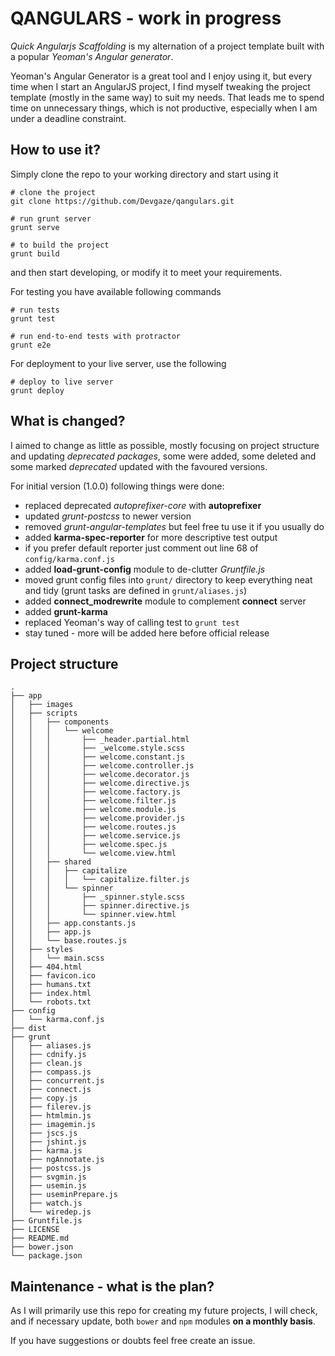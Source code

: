 # QANGULARS - work in progress

*Quick Angularjs Scaffolding* is my alternation of a project template built with a popular *Yeoman's Angular generator*. 

Yeoman's Angular Generator is a great tool and I enjoy using it, but every time when I start an AngularJS project, I find myself tweaking the project template  (mostly in the same way) to suit my needs. That leads me to spend time on unnecessary things, which is not productive, especially when I am under a deadline constraint.

## How to use it?

Simply clone the repo to your working directory and start using it

    # clone the project
    git clone https://github.com/Devgaze/qangulars.git
    
    # run grunt server
    grunt serve

    # to build the project
    grunt build

and then start developing, or modify it to meet your requirements.

For testing you have available following commands

    # run tests
    grunt test

    # run end-to-end tests with protractor
    grunt e2e

For deployment to your live server, use the following

    # deploy to live server
    grunt deploy

## What is changed?

I aimed to change as little as possible, mostly focusing on project structure and updating *deprecated packages*, some were added, some deleted and some marked *deprecated* updated with the favoured versions.

For initial version (1.0.0) following things were done:

 * replaced deprecated *autoprefixer-core* with **autoprefixer**
 * updated *grunt-postcss* to newer version
 * removed *grunt-angular-templates* but feel free tu use it if you usually do
 * added **karma-spec-reporter** for more descriptive test output
  * if you prefer default reporter just comment out line 68 of `config/karma.conf.js`
 * added **load-grunt-config** module to de-clutter *Gruntfile.js*
 * moved grunt config files into `grunt/` directory to keep everything neat and tidy (grunt tasks are defined in `grunt/aliases.js`)
 * added **connect_modrewrite** module to complement **connect** server
 * added **grunt-karma** 
 * replaced Yeoman's way of calling test to `grunt test`
 * stay tuned - more will be added here before official release 


## Project structure

```
.
├── app
│   ├── images
│   ├── scripts
│   │   ├── components
│   │   │   └── welcome
│   │   │       ├── _header.partial.html
│   │   │       ├── _welcome.style.scss
│   │   │       ├── welcome.constant.js
│   │   │       ├── welcome.controller.js
│   │   │       ├── welcome.decorator.js
│   │   │       ├── welcome.directive.js
│   │   │       ├── welcome.factory.js
│   │   │       ├── welcome.filter.js
│   │   │       ├── welcome.module.js
│   │   │       ├── welcome.provider.js
│   │   │       ├── welcome.routes.js
│   │   │       ├── welcome.service.js
│   │   │       ├── welcome.spec.js
│   │   │       └── welcome.view.html
│   │   ├── shared
│   │   │   ├── capitalize
│   │   │   │   └── capitalize.filter.js
│   │   │   └── spinner
│   │   │       ├── _spinner.style.scss
│   │   │       ├── spinner.directive.js
│   │   │       └── spinner.view.html
│   │   ├── app.constants.js
│   │   ├── app.js
│   │   └── base.routes.js
│   ├── styles
│   │   └── main.scss
│   ├── 404.html
│   ├── favicon.ico
│   ├── humans.txt
│   ├── index.html
│   └── robots.txt
├── config
│   └── karma.conf.js
├── dist
├── grunt
│   ├── aliases.js
│   ├── cdnify.js
│   ├── clean.js
│   ├── compass.js
│   ├── concurrent.js
│   ├── connect.js
│   ├── copy.js
│   ├── filerev.js
│   ├── htmlmin.js
│   ├── imagemin.js
│   ├── jscs.js
│   ├── jshint.js
│   ├── karma.js
│   ├── ngAnnotate.js
│   ├── postcss.js
│   ├── svgmin.js
│   ├── usemin.js
│   ├── useminPrepare.js
│   ├── watch.js
│   └── wiredep.js
├── Gruntfile.js
├── LICENSE
├── README.md
├── bower.json
└── package.json
```

## Maintenance - what is the plan?

As I will primarily use this repo for creating my future projects, I will check, and if necessary update, both `bower` and `npm` modules **on a monthly basis**. 

If you have suggestions or doubts feel free create an issue.

